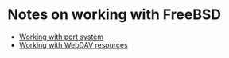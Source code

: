 # Notes on working with FreeBSD

* [Working with port system](ports.md)
* [Working with WebDAV resources](webdav.md)

